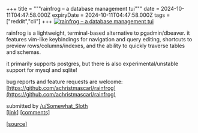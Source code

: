 +++
title = """rainfrog – a database management tui"""
date = 2024-10-11T04:47:58.000Z
expiryDate = 2024-10-11T04:47:58.000Z
tags = ["reddit","cli"]
+++
[![rainfrog – a database management tui](https://preview.redd.it/nqmirbwx42ud1.gif?width=640&crop=smart&s=7fc379e759247b6b9e746d20f79b68de31dc76c9 "rainfrog – a database management tui")](https://www.reddit.com/r/commandline/comments/1g1212t/rainfrog_a_database_management_tui/)

rainfrog is a lightweight, terminal-based alternative to pgadmin/dbeaver. it features vim-like keybindings for navigation and query editing, shortcuts to preview rows/columns/indexes, and the ability to quickly traverse tables and schemas.

it primarily supports postgres, but there is also experimental/unstable support for mysql and sqlite!

bug reports and feature requests are welcome: [https://github.com/achristmascarl/rainfrog](https://github.com/achristmascarl/rainfrog)

submitted by [/u/Somewhat\_Sloth](https://www.reddit.com/user/Somewhat_Sloth)  
[\[link\]](https://i.redd.it/nqmirbwx42ud1.gif) [\[comments\]](https://www.reddit.com/r/commandline/comments/1g1212t/rainfrog_a_database_management_tui/)

[[source]](https://www.reddit.com/r/commandline/comments/1g1212t/rainfrog_a_database_management_tui/)
